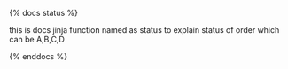 {% docs status %}

this is docs jinja function named as status to explain status of 
order which can be A,B,C,D

{% enddocs %}